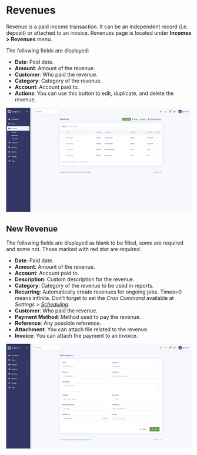 Revenues
========

Revenue is a paid income transaction. It can be an independent record (i.e. deposit) or attached to an invoice. Revenues page is located under **Incomes > Revenues** menu.

The following fields are displayed:

- **Date**: Paid date.
- **Amount**: Amount of the revenue.
- **Customer**: Who paid the revenue.
- **Category**: Category of the revenue.
- **Account**: Account paid to.
- **Actions**: You can use this button to edit, duplicate, and delete the revenue.

![revenues list](_images/revenues_list.png)

## New Revenue

The following fields are displayed as blank to be filled, some are required and some not. Those marked with red star are required.

- **Date**: Paid date.
- **Amount**: Amount of the revenue.
- **Account**: Account paid to.
- **Description**: Custom description for the revenue.
- **Category**: Category of the revenue to be used in reports.
- **Recurring**: Automatically create revenues for ongoing jobs. Times=0 means infinite. Don't forget to set the *Cron Command* available at *Settings > [Scheduling](https://akaunting.com/docs/user-manual/settings/scheduling)*.
- **Customer**: Who paid the revenue.
- **Payment Method**: Method used to pay the revenue.
- **Reference**: Any possible reference.
- **Attachment**: You can attach file related to the revenue.
- **Invoice**: You can attach the payment to an invoice.

![revenues form](_images/revenues_form.png)
